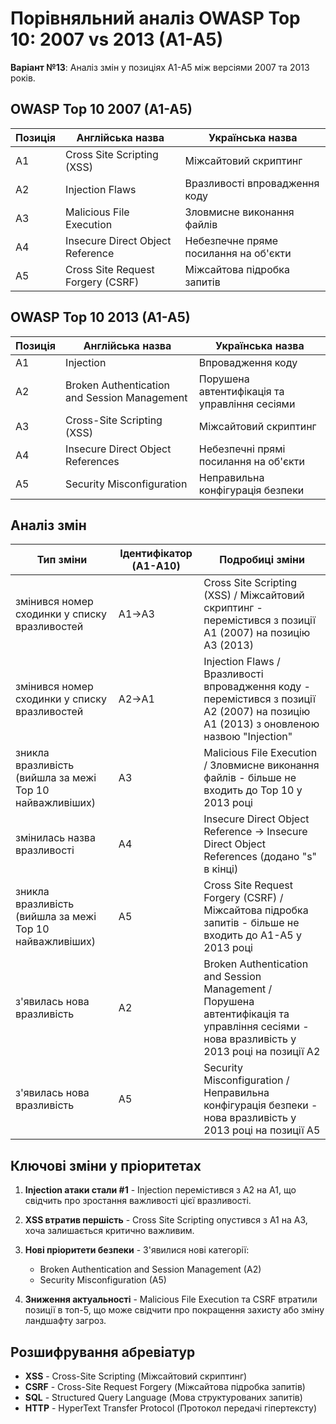 # Порівняльний аналіз OWASP Top 10: 2007 vs 2013 (A1-A5)

**Варіант №13**: Аналіз змін у позиціях A1-A5 між версіями 2007 та 2013 років.

## OWASP Top 10 2007 (A1-A5)

| Позиція | Англійська назва | Українська назва |
|---------|------------------|------------------|
| A1 | Cross Site Scripting (XSS) | Міжсайтовий скриптинг |
| A2 | Injection Flaws | Вразливості впровадження коду |
| A3 | Malicious File Execution | Зловмисне виконання файлів |
| A4 | Insecure Direct Object Reference | Небезпечне пряме посилання на об'єкти |
| A5 | Cross Site Request Forgery (CSRF) | Міжсайтова підробка запитів |

## OWASP Top 10 2013 (A1-A5)

| Позиція | Англійська назва | Українська назва |
|---------|------------------|------------------|
| A1 | Injection | Впровадження коду |
| A2 | Broken Authentication and Session Management | Порушена автентифікація та управління сесіями |
| A3 | Cross-Site Scripting (XSS) | Міжсайтовий скриптинг |
| A4 | Insecure Direct Object References | Небезпечні прямі посилання на об'єкти |
| A5 | Security Misconfiguration | Неправильна конфігурація безпеки |

## Аналіз змін

| Тип зміни | Ідентифікатор (A1-A10) | Подробиці зміни |
|-----------|----------------------|------------------|
| змінився номер сходинки у списку вразливостей | A1→A3 | Cross Site Scripting (XSS) / Міжсайтовий скриптинг - перемістився з позиції A1 (2007) на позицію A3 (2013) |
| змінився номер сходинки у списку вразливостей | A2→A1 | Injection Flaws / Вразливості впровадження коду - перемістився з позиції A2 (2007) на позицію A1 (2013) з оновленою назвою "Injection" |
| зникла вразливість (вийшла за межі Top 10 найважливіших) | A3 | Malicious File Execution / Зловмисне виконання файлів - більше не входить до Top 10 у 2013 році |
| змінилась назва вразливості | A4 | Insecure Direct Object Reference → Insecure Direct Object References (додано "s" в кінці) |
| зникла вразливість (вийшла за межі Top 10 найважливіших) | A5 | Cross Site Request Forgery (CSRF) / Міжсайтова підробка запитів - більше не входить до A1-A5 у 2013 році |
| з'явилась нова вразливість | A2 | Broken Authentication and Session Management / Порушена автентифікація та управління сесіями - нова вразливість у 2013 році на позиції A2 |
| з'явилась нова вразливість | A5 | Security Misconfiguration / Неправильна конфігурація безпеки - нова вразливість у 2013 році на позиції A5 |

## Ключові зміни у пріоритетах

1. **Injection атаки стали #1** - Injection перемістився з A2 на A1, що свідчить про зростання важливості цієї вразливості.

2. **XSS втратив першість** - Cross Site Scripting опустився з A1 на A3, хоча залишається критично важливим.

3. **Нові пріоритети безпеки** - З'явилися нові категорії:
   - Broken Authentication and Session Management (A2)
   - Security Misconfiguration (A5)

4. **Зниження актуальності** - Malicious File Execution та CSRF втратили позиції в топ-5, що може свідчити про покращення захисту або зміну ландшафту загроз.

## Розшифрування абревіатур

- **XSS** - Cross-Site Scripting (Міжсайтовий скриптинг)
- **CSRF** - Cross-Site Request Forgery (Міжсайтова підробка запитів)
- **SQL** - Structured Query Language (Мова структурованих запитів)
- **HTTP** - HyperText Transfer Protocol (Протокол передачі гіпертексту)